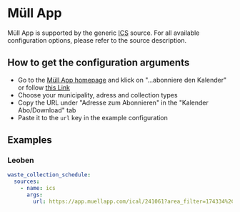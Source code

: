 # Müll App

Müll App is supported by the generic [ICS](/doc/source/ics.md) source. For all available configuration options, please refer to the source description.


## How to get the configuration arguments

- Go to the [Müll App homepage](https://muellapp.com/) and klick on "...abonniere den Kalender" or follow [this Link](https://app.muellapp.com/web-reminder?channel=calendar)
- Choose your municipality, adress and collection types
- Copy the URL under "Adresse zum Abonnieren" in the "Kalender Abo/Download" tab
- Paste it to the `url` key in the example configuration

## Examples

### Leoben

```yaml
waste_collection_schedule:
  sources:
    - name: ics
      args:
        url: https://app.muellapp.com/ical/241061?area_filter=174334%2C174336%2C174348%2C187236%2C187237%2C187238%2C187239&reminder
```
